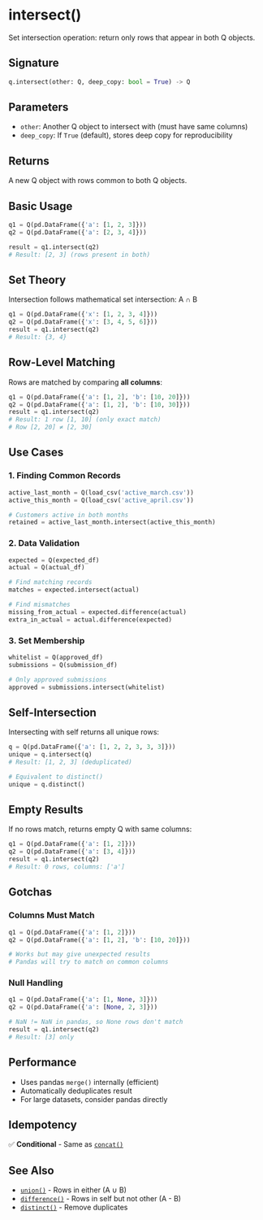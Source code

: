 # intersect()

Set intersection operation: return only rows that appear in both Q objects.

## Signature

```python
q.intersect(other: Q, deep_copy: bool = True) -> Q
```

## Parameters

- `other`: Another Q object to intersect with (must have same columns)
- `deep_copy`: If `True` (default), stores deep copy for reproducibility

## Returns

A new Q object with rows common to both Q objects.

## Basic Usage

```python
q1 = Q(pd.DataFrame({'a': [1, 2, 3]}))
q2 = Q(pd.DataFrame({'a': [2, 3, 4]}))

result = q1.intersect(q2)
# Result: [2, 3] (rows present in both)
```

## Set Theory

Intersection follows mathematical set intersection: A ∩ B

```python
q1 = Q(pd.DataFrame({'x': [1, 2, 3, 4]}))
q2 = Q(pd.DataFrame({'x': [3, 4, 5, 6]}))
result = q1.intersect(q2)
# Result: {3, 4}
```

## Row-Level Matching

Rows are matched by comparing **all columns**:

```python
q1 = Q(pd.DataFrame({'a': [1, 2], 'b': [10, 20]}))
q2 = Q(pd.DataFrame({'a': [1, 2], 'b': [10, 30]}))
result = q1.intersect(q2)
# Result: 1 row [1, 10] (only exact match)
# Row [2, 20] ≠ [2, 30]
```

## Use Cases

### 1. Finding Common Records

```python
active_last_month = Q(load_csv('active_march.csv'))
active_this_month = Q(load_csv('active_april.csv'))

# Customers active in both months
retained = active_last_month.intersect(active_this_month)
```

### 2. Data Validation

```python
expected = Q(expected_df)
actual = Q(actual_df)

# Find matching records
matches = expected.intersect(actual)

# Find mismatches
missing_from_actual = expected.difference(actual)
extra_in_actual = actual.difference(expected)
```

### 3. Set Membership

```python
whitelist = Q(approved_df)
submissions = Q(submission_df)

# Only approved submissions
approved = submissions.intersect(whitelist)
```

## Self-Intersection

Intersecting with self returns all unique rows:

```python
q = Q(pd.DataFrame({'a': [1, 2, 2, 3, 3, 3]}))
unique = q.intersect(q)
# Result: [1, 2, 3] (deduplicated)

# Equivalent to distinct()
unique = q.distinct()
```

## Empty Results

If no rows match, returns empty Q with same columns:

```python
q1 = Q(pd.DataFrame({'a': [1, 2]}))
q2 = Q(pd.DataFrame({'a': [3, 4]}))
result = q1.intersect(q2)
# Result: 0 rows, columns: ['a']
```

## Gotchas

### Columns Must Match

```python
q1 = Q(pd.DataFrame({'a': [1, 2]}))
q2 = Q(pd.DataFrame({'a': [1, 2], 'b': [10, 20]}))

# Works but may give unexpected results
# Pandas will try to match on common columns
```

### Null Handling

```python
q1 = Q(pd.DataFrame({'a': [1, None, 3]}))
q2 = Q(pd.DataFrame({'a': [None, 2, 3]}))

# NaN != NaN in pandas, so None rows don't match
result = q1.intersect(q2)
# Result: [3] only
```

## Performance

- Uses pandas `merge()` internally (efficient)
- Automatically deduplicates result
- For large datasets, consider pandas directly

## Idempotency

✅ **Conditional** - Same as [`concat()`](concat.md)

## See Also

- [`union()`](union.md) - Rows in either (A ∪ B)
- [`difference()`](difference.md) - Rows in self but not other (A - B)
- [`distinct()`](distinct.md) - Remove duplicates

